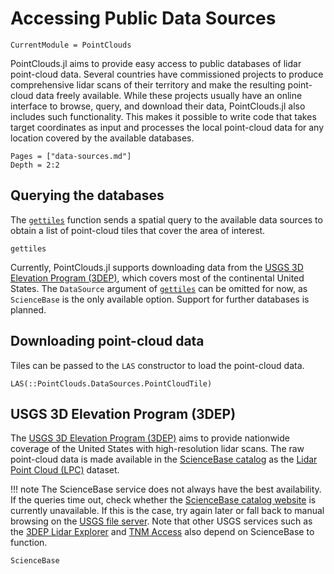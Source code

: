 # Accessing Public Data Sources

```@meta
CurrentModule = PointClouds
```

PointClouds.jl aims to provide easy access to public databases of lidar
point-cloud data. Several countries have commissioned projects to produce
comprehensive lidar scans of their territory and make the resulting point-cloud
data freely available. While these projects usually have an online interface to
browse, query, and download their data, PointClouds.jl also includes such
functionality. This makes it possible to write code that takes target
coordinates as input and processes the local point-cloud data for any location
covered by the available databases.

```@contents
Pages = ["data-sources.md"]
Depth = 2:2
```

## Querying the databases

The [`gettiles`](@ref) function sends a spatial query to the available data
sources to obtain a list of point-cloud tiles that cover the area of interest.

```@docs
gettiles
```

Currently, PointClouds.jl supports downloading data from the [USGS 3D Elevation
Program (3DEP)](@ref), which covers most of the continental United States. The
`DataSource` argument of [`gettiles`](@ref) can be omitted for now, as
`ScienceBase` is the only available option. Support for further databases is
planned.

## Downloading point-cloud data

Tiles can be passed to the `LAS` constructor to load the point-cloud data.

```@docs
LAS(::PointClouds.DataSources.PointCloudTile)
```

## USGS 3D Elevation Program (3DEP)

The [USGS 3D Elevation Program
(3DEP)](https://www.usgs.gov/3d-elevation-program) aims to provide nationwide
coverage of the United States with high-resolution lidar scans.
The raw point-cloud data is made available in the [ScienceBase catalog](https://www.sciencebase.gov/catalog/) as the [Lidar Point Cloud (LPC)](https://www.sciencebase.gov/catalog/item/4f70ab64e4b058caae3f8def) dataset.

!!! note
    The ScienceBase service does not always have the best availability. If the
    queries time out, check whether the [ScienceBase catalog
    website](https://www.sciencebase.gov/catalog/) is currently unavailable. If
    this is the case, try again later or fall back to manual browsing on the
    [USGS file
    server](https://rockyweb.usgs.gov/vdelivery/Datasets/Staged/Elevation/).
    Note that other USGS services such as the [3DEP Lidar
    Explorer](https://www.usgs.gov/NationalMap/LidarExplorer) and [TNM
    Access](https://apps.nationalmap.gov/tnmaccess/) also depend on ScienceBase
    to function.

```@docs
ScienceBase
```
